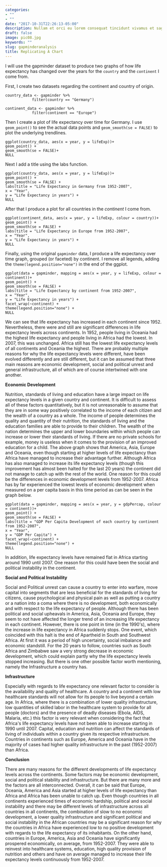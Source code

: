 ```yaml
---
categories:
- ""
- ""
date: "2017-10-31T22:26:13-05:00"
description: Nullam et orci eu lorem consequat tincidunt vivamus et sagittis magna sed nunc rhoncus condimentum sem. In efficitur ligula tate urna. Maecenas massa sed magna lacinia magna pellentesque lorem ipsum dolor. Nullam et orci eu lorem consequat tincidunt. Vivamus et sagittis tempus.
draft: false
image: pic08.jpg
keywords: ""
slug: gapminderanalysis
title: Replicating A Chart
---
```


I will use the gapminder dataset to produce two graphs of how life expectancy has changed over the years for the `country` and the `continent` I come from. 

First, I create two datasets regarding the continent and country of origin.

```{r}
country_data <- gapminder %>% 
            filter(country == "Germany") 

continent_data <- gapminder %>% 
            filter(continent == "Europe")
```

Then I create a plot of life expectancy over time for Germany. I use  `geom_point()` to see the actual data points and `geom_smooth(se = FALSE)`  to plot the underlying trendlines. 

```{r, lifeExp_one_country}
ggplot(country_data, aes(x = year, y = lifeExp))+
geom_point() +
geom_smooth(se = FALSE)+
NULL 

```

Next I add a title using the labs function.

```{r, lifeExp_one_country_with_label}
ggplot(country_data, aes(x = year, y = lifeExp))+
geom_point() +
geom_smooth(se = FALSE) +
labs(title = "Life Expectancy in Germany from 1952-2007",
x = "Year",
y = "Life Expectancy in years") +
NULL

```

After that I produce a plot for all countries in the *continent* I come from. 

```{r lifeExp_one_continent}
ggplot(continent_data, aes(x = year, y = lifeExp, colour = country))+
geom_point() + 
geom_smooth(se = FALSE) +
labs(title = "Life Expectancy in Europe from 1952-2007",
x = "Year",
y = "Life Expectancy in years") +
NULL

```

Finally, using the original `gapminder` data, I produce a life expectancy over time graph, grouped (or faceted) by continent. I remove all legends, adding the `theme(legend.position="none")` in the end of the ggplot.

```{r, lifeExp_facet_by_continent}
ggplot(data = gapminder, mapping = aes(x = year, y = lifeExp, colour = continent))+
geom_point() + 
geom_smooth(se = FALSE) + 
labs(title = "Life Expectancy by continent from 1952-2007",
x = "Year",
y = "Life Expectancy in years") +
facet_wrap(~continent) +
theme(legend.position="none") + 
NULL

```

We can see that life expectancy has increased in each continent since 1952. Nevertheless, there were and still are significant differences in life expectancy levels across continents. In 1952, people living in Oceania had the highest life expectancy and people living in Africa had the lowest. In 2007, this was unchanged. Africa still has the lowest life expectancy levels of all continents and Oceania the highest. There are probably multiple reasons for why the life expectancy levels were different, have been evolved differently and are still different, but it can be assumed that three main reasons are economic development, social and political unrest and general infrastructure, all of which are of course intertwined with one another.

**Economic Development**

Nutrition, standards of living and education have a large impact on life expectancy levels in a given country and continent. It is difficult to assess all of these factors quantitatively, but it is not unreasonable to assume that they are in some way positively correlated to the income of each citizen and the wealth of a country as a whole. The income of people determines the quality and quantity of their nutrition, the standards of living and the education families are able to provide to their children. The wealth of the nation determines the upper and lower boundaries within which people can increase or lower their standards of living. If there are no private schools for example, money is useless when it comes to the provision of an improved education for a child. The above graph shows that America, Asia, Europe and Oceania, even though starting at higher levels of life expectancy than Africa have managed to increase their advantage further. Although Africa has also managed to increase its life expectancy levels (though this improvement has almost been halted for the last 20 years) the continent did not manage to catch up with the rest of the world. One reason for this could be the differences in economic development levels from 1952-2007. Africa has by far experienced the lowest levels of economic development when measured on a per capita basis in this time period as can be seen in the graph below. 

```{r GdpPercap_facet_by_continent}
ggplot(data = gapminder, mapping = aes(x = year, y = gdpPercap, colour = continent))+
geom_point() + 
geom_smooth(se = FALSE) + 
labs(title = "GDP Per Capita Development of each country by continent from 1952-2007",
x = "Year",
y = "GDP Per Capita") +
facet_wrap(~continent) +
theme(legend.position="none") + 
NULL

```

In addition, life expectancy levels have remained flat in Africa starting around 1990 until 2007. One reason for this could have been the social and political instability in the continent.

**Social and Political Instability**

Social and Political unrest can cause a country to enter into warfare, move capital into segments that are less beneficial for the standards of living for citizens, cause psychological and physical pain as well as putting a country or a nation into a coma where there is no development, both economically and with respect to the life expectancy of people. Although there has been political and social upheavals in America, Asia, Oceania and Europe, they seem to not have affected the longer trend of an increasing life expectancy in each continent. However, there is one point in time (in the 1990's), where the increase in life expectancy in Africa suddenly stops. One event, which coincided with this halt is the end of Apartheid in South and Southwest Africa. At first it was a period of high uncertainty, social imbalance and economic standstill. For the 20 years to follow, countries such as South Africa and Zimbabwe saw a very strong decrease in economic development, which could explain partly why the life expectancy levels stopped increasing. But there is one other possible factor worth mentioning, namely the Infrastructure a country has. 

**Infrastructure**

Especially with regards to life expectancy one relevant factor to consider is the availability and quality of healthcare. A country and a continent with low healthcare standards will not allow for its people to live beyond a certain age. In Africa, where there is a combination of lower quality infrastructure, low quantities of skilled labor in the healthcare system to provide for all people (doctors) and the presence of deadly diseases (Ebola, AIDS, Malaria, etc.) this factor is very relevant when considering the fact that Africa's life expectancy levels have not been able to increase starting in 1990 until 2007. Capital, education and nutrition can affect the standards of living of individuals within a country given its respective infrastructure. Countries in continents such as Europe, America and Oceania have in the majority of cases had higher quality infrastructure in the past (1952-2007) than Africa. 

**Conclusion**

There are many reasons for the different developments of life expectancy levels across the continents. Some factors may be economic development, social and political stability and infrastructure. But there are many more and the factors are all interconnected. Overall, it can be said that Europe, Oceania, America and Asia started at higher levels of life expectancy than Africa and Africa has been unable to catch up. Even though countries in all continents experienced times of economic hardship, political and social instability and there may be different levels of infrastructure across all countries in all continents, the combination of slow to no economic development, a lower quality infrastructure and significant political and social instability in the African countries may be a significant reason for why the countries in Africa have experienced low to no positive development with regards to the life expectancy of its inhabitants. On the other hand, countries in Europe, America, Asia and Oceania have significantly prospered economically, on average, from 1952-2007. They were able to reinvest into healthcare systems, education, high quality provision of nutrition and others and have on average managed to increase their life expectancy levels continuously from 1952-2007.  